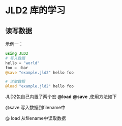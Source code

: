 # JLD2 库的学习

## 读写数据



示例一：

```Julia
using JLD2
# 写入数据
hello = "world"
foo = :bar
@save "example.jld2" hello foo

# 读取数据
@load "example.jld2" hello foo
```

JLD2包自己内置了两个宏 **@load** **@save** ,使用方法如下

@save   <filename>  写入数据到filename中

@ load  <filename>   从filename中读取数据

